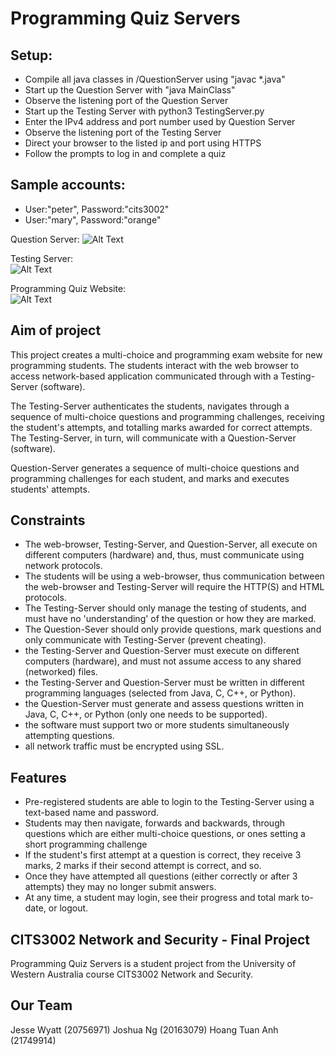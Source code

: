 # Programming Quiz Servers

## Setup:
- Compile all java classes in /QuestionServer using "javac *.java"
- Start up the Question Server with "java MainClass"
- Observe the listening port of the Question Server
- Start up the Testing Server with python3 TestingServer.py
- Enter the IPv4 address and port number used by Question Server
- Observe the listening port of the Testing Server
- Direct your browser to the listed ip and port using HTTPS
- Follow the prompts to log in and complete a quiz

## Sample accounts:
- User:"peter", Password:"cits3002"
- User:"mary", Password:"orange" 
  
Question Server:
![Alt Text](https://media.giphy.com/media/1foxyJTSruzVwTKcN2/giphy.gif)  
  
Testing Server:  
![Alt Text](https://media.giphy.com/media/ygwZJD0zSqJcJsDRpL/giphy.gif)  
  
Programming Quiz Website:  
![Alt Text](https://media.giphy.com/media/5QXkxncWSfkOvhwc4F/giphy.gif)  

## Aim of project
This project creates a multi-choice and programming exam website for new programming students. The students interact with the web browser to access network-based application communicated through with a Testing-Server (software). 
  
The Testing-Server authenticates the students, navigates through a sequence of multi-choice questions and programming challenges, receiving the student's attempts, and totalling marks awarded for
correct attempts.  The Testing-Server, in turn, will communicate with a Question-Server (software).  
  
Question-Server generates a sequence of multi-choice questions and
programming challenges for each student, and marks and executes students' attempts.

## Constraints
- The web-browser, Testing-Server, and Question-Server, all execute on different computers (hardware) and, thus, must communicate using network
protocols. 
- The students will be using a web-browser, thus communication between the web-browser and Testing-Server will require the HTTP(S) and HTML protocols.
- The Testing-Server should only manage the testing of students, and must have no 'understanding' of the question or how they are marked.
- The Question-Sever should only provide questions, mark questions and only communicate with Testing-Server (prevent cheating).
- the Testing-Server and Question-Server must execute on different computers (hardware), and must not assume access to any shared
(networked) files.
- the Testing-Server and Question-Server must be written in different programming languages (selected from Java, C, C++, or Python).
- the Question-Server must generate and assess questions written in Java, C, C++, or Python (only one needs to be supported).
- the software must support two or more students simultaneously attempting questions.
- all network traffic must be encrypted using SSL.

## Features
- Pre-registered students are able to login to the Testing-Server using a text-based name and password. 
- Students may then navigate, forwards and backwards, through questions which are either multi-choice questions, or ones setting a short programming challenge 
- If the student's first attempt at a question is correct, they receive 3 marks, 2 marks if their second attempt is correct, and so. 
- Once they have attempted all questions (either correctly or after 3 attempts) they may no longer submit answers. 
- At any time, a student may login, see their progress and total mark to-date, or logout.

## CITS3002 Network and Security - Final Project
Programming Quiz Servers is a student project from the University of Western Australia course CITS3002 Network and Security. 

## Our Team
Jesse Wyatt (20756971)
Joshua Ng (20163079)
Hoang Tuan Anh (21749914)
